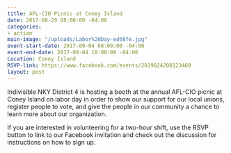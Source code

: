 ```yaml
---
title: AFL-CIO Picnic at Coney Island
date: 2017-08-29 08:00:00 -04:00
categories:
- action
main-image: "/uploads/Labor%20Day-ed08fe.jpg"
event-start-date: 2017-09-04 08:00:00 -04:00
event-end-date: 2017-09-04 18:00:00 -04:00
Location: Coney Island
RSVP-link: https://www.facebook.com/events/2019024208123460
layout: post
---
```


Indivisible NKY District 4 is hosting a booth at the annual AFL-CIO picnic at Coney Island on labor day in order to show our support for our local unions, register people to vote, and give the people in our community a chance to learn more about our organization.

If you are interested in volunteering for a two-hour shift, use the RSVP button to link to our Facebook invitation and check out the discussion for instructions on how to sign up.